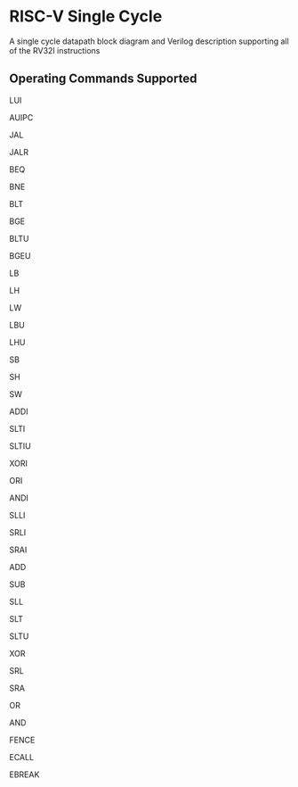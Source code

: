 # RISC-V Single Cycle
 A single cycle datapath block diagram and Verilog description supporting all of the RV32I instructions
 
 ## Operating Commands Supported
 LUI 
 
 AUIPC 
 
 JAL
 
 JALR 
 
 BEQ 
 
 BNE 
 
 BLT 
 
 BGE 
 
 BLTU 
 
 BGEU 
 
 LB
 
 LH
 
 LW
 
 LBU 
 
 LHU
 
 SB
 
 SH
 
 SW 
 
 ADDI 
 
 SLTI 
 
 SLTIU 
 
 XORI 
 
 ORI 
 
 ANDI 
 
 SLLI 
 
 SRLI 
 
 SRAI 
 
 ADD 
 
 SUB
 
 SLL
 
 SLT 
 
 SLTU 
 
 XOR 
 
 SRL
 
 SRA
 
 OR
 
 AND 
 
 FENCE 
 
 ECALL 
 
 EBREAK
